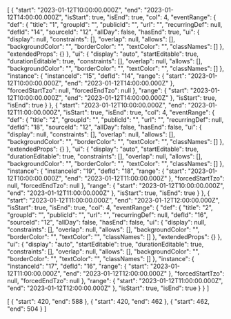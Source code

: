 [
    {
        "start": "2023-01-12T10:00:00.000Z",
        "end": "2023-01-12T14:00:00.000Z",
        "isStart": true,
        "isEnd": true,
        "col": 4,
        "eventRange": {
            "def": {
                "title": "1",
                "groupId": "",
                "publicId": "",
                "url": "",
                "recurringDef": null,
                "defId": "14",
                "sourceId": "12",
                "allDay": false,
                "hasEnd": true,
                "ui": {
                    "display": null,
                    "constraints": [],
                    "overlap": null,
                    "allows": [],
                    "backgroundColor": "",
                    "borderColor": "",
                    "textColor": "",
                    "classNames": []
                },
                "extendedProps": {}
            },
            "ui": {
                "display": "auto",
                "startEditable": true,
                "durationEditable": true,
                "constraints": [],
                "overlap": null,
                "allows": [],
                "backgroundColor": "",
                "borderColor": "",
                "textColor": "",
                "classNames": []
            },
            "instance": {
                "instanceId": "15",
                "defId": "14",
                "range": {
                    "start": "2023-01-12T10:00:00.000Z",
                    "end": "2023-01-12T14:00:00.000Z"
                },
                "forcedStartTzo": null,
                "forcedEndTzo": null
            },
            "range": {
                "start": "2023-01-12T10:00:00.000Z",
                "end": "2023-01-12T14:00:00.000Z"
            },
            "isStart": true,
            "isEnd": true
        }
    },
    {
        "start": "2023-01-12T10:00:00.000Z",
        "end": "2023-01-12T11:00:00.000Z",
        "isStart": true,
        "isEnd": true,
        "col": 4,
        "eventRange": {
            "def": {
                "title": "2",
                "groupId": "",
                "publicId": "",
                "url": "",
                "recurringDef": null,
                "defId": "18",
                "sourceId": "12",
                "allDay": false,
                "hasEnd": false,
                "ui": {
                    "display": null,
                    "constraints": [],
                    "overlap": null,
                    "allows": [],
                    "backgroundColor": "",
                    "borderColor": "",
                    "textColor": "",
                    "classNames": []
                },
                "extendedProps": {}
            },
            "ui": {
                "display": "auto",
                "startEditable": true,
                "durationEditable": true,
                "constraints": [],
                "overlap": null,
                "allows": [],
                "backgroundColor": "",
                "borderColor": "",
                "textColor": "",
                "classNames": []
            },
            "instance": {
                "instanceId": "19",
                "defId": "18",
                "range": {
                    "start": "2023-01-12T10:00:00.000Z",
                    "end": "2023-01-12T11:00:00.000Z"
                },
                "forcedStartTzo": null,
                "forcedEndTzo": null
            },
            "range": {
                "start": "2023-01-12T10:00:00.000Z",
                "end": "2023-01-12T11:00:00.000Z"
            },
            "isStart": true,
            "isEnd": true
        }
    },
    {
        "start": "2023-01-12T11:00:00.000Z",
        "end": "2023-01-12T12:00:00.000Z",
        "isStart": true,
        "isEnd": true,
        "col": 4,
        "eventRange": {
            "def": {
                "title": "2",
                "groupId": "",
                "publicId": "",
                "url": "",
                "recurringDef": null,
                "defId": "16",
                "sourceId": "12",
                "allDay": false,
                "hasEnd": false,
                "ui": {
                    "display": null,
                    "constraints": [],
                    "overlap": null,
                    "allows": [],
                    "backgroundColor": "",
                    "borderColor": "",
                    "textColor": "",
                    "classNames": []
                },
                "extendedProps": {}
            },
            "ui": {
                "display": "auto",
                "startEditable": true,
                "durationEditable": true,
                "constraints": [],
                "overlap": null,
                "allows": [],
                "backgroundColor": "",
                "borderColor": "",
                "textColor": "",
                "classNames": []
            },
            "instance": {
                "instanceId": "17",
                "defId": "16",
                "range": {
                    "start": "2023-01-12T11:00:00.000Z",
                    "end": "2023-01-12T12:00:00.000Z"
                },
                "forcedStartTzo": null,
                "forcedEndTzo": null
            },
            "range": {
                "start": "2023-01-12T11:00:00.000Z",
                "end": "2023-01-12T12:00:00.000Z"
            },
            "isStart": true,
            "isEnd": true
        }
    }
]

[
    {
        "start": 420,
        "end": 588
    },
    {
        "start": 420,
        "end": 462
    },
    {
        "start": 462,
        "end": 504
    }
]
